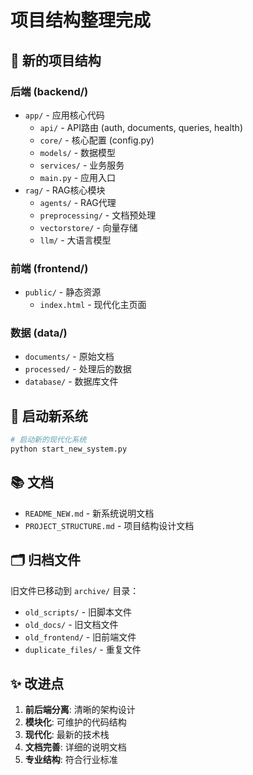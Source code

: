
# 项目结构整理完成

## 🎯 新的项目结构

### 后端 (backend/)
- `app/` - 应用核心代码
  - `api/` - API路由 (auth, documents, queries, health)
  - `core/` - 核心配置 (config.py)
  - `models/` - 数据模型
  - `services/` - 业务服务
  - `main.py` - 应用入口
- `rag/` - RAG核心模块
  - `agents/` - RAG代理
  - `preprocessing/` - 文档预处理
  - `vectorstore/` - 向量存储
  - `llm/` - 大语言模型

### 前端 (frontend/)
- `public/` - 静态资源
  - `index.html` - 现代化主页面

### 数据 (data/)
- `documents/` - 原始文档
- `processed/` - 处理后的数据
- `database/` - 数据库文件

## 🚀 启动新系统

```bash
# 启动新的现代化系统
python start_new_system.py
```

## 📚 文档

- `README_NEW.md` - 新系统说明文档
- `PROJECT_STRUCTURE.md` - 项目结构设计文档

## 🗂️ 归档文件

旧文件已移动到 `archive/` 目录：
- `old_scripts/` - 旧脚本文件
- `old_docs/` - 旧文档文件  
- `old_frontend/` - 旧前端文件
- `duplicate_files/` - 重复文件

## ✨ 改进点

1. **前后端分离**: 清晰的架构设计
2. **模块化**: 可维护的代码结构
3. **现代化**: 最新的技术栈
4. **文档完善**: 详细的说明文档
5. **专业结构**: 符合行业标准
